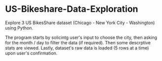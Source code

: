 # US-Bikeshare-Data-Exploration

Explore 3 US BikesShare dataset (Chicago - New York City - Washington) using Python.

The program starts by solicintg user's input to choose the city, then asking for the month / day to filter the data (if required).
Then some descrptive stats are viewed.
Lastly, dataset's raw data is loaded (5 rows at a time) upon user's confirmation.
